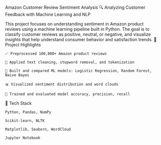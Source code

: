 Amazon Customer Review Sentiment Analysis
🔍 Analyzing Customer Feedback with Machine Learning and NLP

This project focuses on understanding sentiment in Amazon product reviews using a machine learning pipeline built in Python. The goal is to classify customer reviews as positive, neutral, or negative, and visualize insights that help understand consumer behavior and satisfaction trends.
📌 Project Highlights

    ✅ Preprocessed 100,000+ Amazon product reviews

    🧼 Applied text cleaning, stopword removal, and tokenization

    🤖 Built and compared ML models: Logistic Regression, Random Forest, Naive Bayes

    📊 Visualized sentiment distribution and word clouds

    🔁 Trained and evaluated model accuracy, precision, recall

🧰 Tech Stack

    Python, Pandas, NumPy

    Scikit-learn, NLTK

    Matplotlib, Seaborn, WordCloud

    Jupyter Notebook

